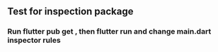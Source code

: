 ## Test for **inspection** package
### Run **flutter pub get** , then **flutter run** and change main.dart inspector rules
